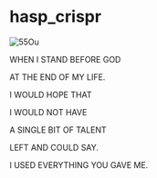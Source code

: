 # hasp_crispr

![55Ou](https://user-images.githubusercontent.com/8031040/152920910-5cfeb98c-be40-4749-91ab-d96ab397919e.gif)


WHEN I STAND BEFORE GOD

AT THE END OF MY LIFE.

I WOULD HOPE THAT

I WOULD NOT HAVE

A SINGLE BIT OF TALENT

LEFT AND COULD SAY.

I USED EVERYTHING YOU GAVE ME.
